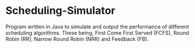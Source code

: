 # Scheduling-Simulator
Program written in Java to simulate and output the performance of different scheduling algorithms. These being, First Come First Served (FCFS), Round Robin (RR), Narrow Round Robin (NRR) and Feedback (FB).
